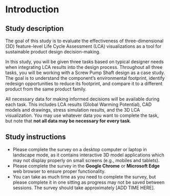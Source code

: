 # Introduction


## Study description

The goal of this study is to evaluate the effectiveness of three-dimensional (3D) feature-level Life Cycle Assessment (LCA) visualizations as a tool for sustainable product design decision-making.

In this study, you will be given three tasks based on typical designer needs when integrating LCA results into the design process. Throughout all three tasks, you will be working with a Screw Pump Shaft design as a case study. The goal is to understand the component’s environmental footprint, identify redesign opportunities to reduce its footprint, and compare it to a different product from the same product family.

All necessary data for making informed decisions will be available during each task. This includes LCA results (Global Warming Potential), CAD models and drawings, stress simulation results, and the 3D LCA visualization. You may use whatever data you want to complete the task, but note that **not all data may be necessary for every task**.

## Study instructions

+ Please complete the survey on a desktop computer or laptop in landscape mode, as it contains interactive 3D model applications which may not display properly on small screens (e.g., mobiles and tablets).
+ Please complete the survey in the **Google Chrome** or **Microsoft Edge** web browser to ensure proper functionality.
+ You can take as much time as you need to complete the survey, but please complete it in one sitting as progress may not be saved between sessions. The survey should take approximately [ADD TIME HERE].
<!-- + At the end of the survey, you will be prompted to download a file containing your answers. Please download the file and send it to us via email to either [teodor.vernica@mpe.au.dk](mailto:teodor.vernica@mpe.au.dk) or [devr@mpe.au.dk](mailto:devr@mpe.au.dk). You will be reminded of this at the end of the survey. -->

<!-- ## Visualization description

Similar to a Finite Element Analysis (FEA) visualization, the 3D LCA visualization maps the environmental impact of manufacturing a given design to the product geometry and its features. The visualization highlights regions of CO2 emission *concentration*, with values expressed in kg CO2 eq. / cm³.

![Allocation steps example](assets/data/Figures/shaft-stages-example.png)

Data is allocated sequentially, based on the processes modeled in LCA software to manufacture the product (as shown in the image above). With each step, the environmental impact of the process is mapped to the geometric features created or affected by the process. The final result highlights the **total** environmental cost of manufacturing specific geometric features. Note that intermediate processing steps will not be presented during this study, only the final results. -->